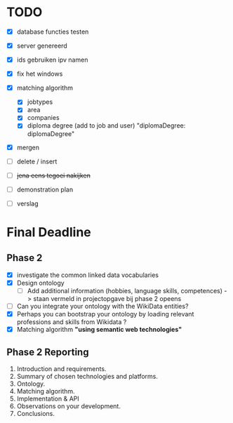 # TODO

- [x] database functies testen
- [x] server genereerd 
- [x] ids gebruiken ipv namen
- [x] fix het windows
- [x] matching algorithm 
  - [x] jobtypes
  - [x] area
  - [x] companies
  - [x] diploma degree (add to job and user) "diplomaDegree: diplomaDegree"
- [x] mergen
- [ ] delete / insert
- [ ] <s>jena eens tegoei nakijken</s>
- [ ] demonstration plan
- [ ] verslag


# Final Deadline
## Phase 2 
- [x] investigate the common linked data vocabularies
- [x] Design ontology
  - [ ] Add additional information (hobbies, language skills, competences) -> staan vermeld in projectopgave bij phase 2 opeens
- [ ] Can you integrate your ontology with the WikiData entities? 
- [x] Perhaps you can bootstrap your ontology by loading relevant professions and skills from Wikidata ?
- [x] Matching algorithm
    **"using semantic web technologies"**

## Phase 2 Reporting
1. Introduction and requirements.
2. Summary of chosen technologies and platforms.
3. Ontology.
4. Matching algorithm.
5. Implementation & API
6. Observations on your development.
7. Conclusions.